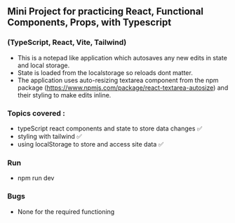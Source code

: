 ## Mini Project for practicing React, Functional Components, Props, with Typescript
### (TypeScript, React, Vite, Tailwind)

- This is a notepad like application which autosaves any new edits in state and local storage.
- State is loaded from the localstorage so reloads dont matter.
- The application uses auto-resizing textarea component from the npm package (https://www.npmjs.com/package/react-textarea-autosize) and their styling to make edits inline.

### Topics covered :
- typeScript react components and state to store data changes ✅
- styling with tailwind ✅
- using localStorage to store and access site data ✅


### Run
- npm run dev

### Bugs
- None for the required functioning